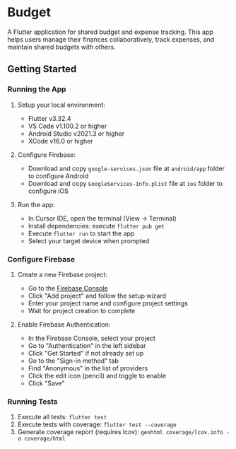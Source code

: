 # Budget

A Flutter application for shared budget and expense tracking. This app helps users manage their finances collaboratively, track expenses, and maintain shared budgets with others.

## Getting Started

### Running the App

1. Setup your local environment:
   - Flutter v3.32.4
   - VS Code v1.100.2 or higher
   - Android Studio v2021.3 or higher
   - XCode v16.0 or higher

2. Configure Firebase:
   - Download and copy `google-services.json` file at `android/app` folder to configure Android
   - Download and copy `GoogleServices-Info.plist` file at `ios` folder to configure iOS

3. Run the app:
   - In Cursor IDE, open the terminal (View -> Terminal)
   - Install dependencies: execute `flutter pub get`
   - Execute `flutter run` to start the app
   - Select your target device when prompted

### Configure Firebase

1. Create a new Firebase project:
   - Go to the [Firebase Console](https://console.firebase.google.com)
   - Click "Add project" and follow the setup wizard
   - Enter your project name and configure project settings
   - Wait for project creation to complete

2. Enable Firebase Authentication:
   - In the Firebase Console, select your project
   - Go to "Authentication" in the left sidebar
   - Click "Get Started" if not already set up
   - Go to the "Sign-in method" tab
   - Find "Anonymous" in the list of providers
   - Click the edit icon (pencil) and toggle to enable
   - Click "Save"


### Running Tests

1. Execute all tests: `flutter test`
2. Execute tests with coverage: `flutter test --coverage`
3. Generate coverage report (requires lcov): `genhtml coverage/lcov.info -o coverage/html`
